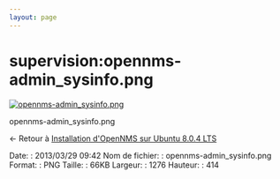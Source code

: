 ```yaml
---
layout: page
---
```


supervision:opennms-admin\_sysinfo.png
======================================

[![opennms-admin\_sysinfo.png](..//assets/media/supervision/opennms-admin_sysinfo.png@cache=&w=900&h=292 "opennms-admin_sysinfo.png")](..//assets/media/supervision/opennms-admin_sysinfo.png@cache= "Afficher le fichier original")

opennms-admin\_sysinfo.png

← Retour à [Installation d'OpenNMS sur Ubuntu 8.0.4
LTS](../../opennms/install-on-ubuntu.html "opennms:install-on-ubuntu")

Date:
:   2013/03/29 09:42
Nom de fichier:
:   opennms-admin\_sysinfo.png
Format:
:   PNG
Taille:
:   66KB
Largeur:
:   1276
Hauteur:
:   414

